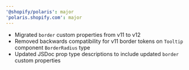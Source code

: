 ```yaml
---
'@shopify/polaris': major
'polaris.shopify.com': major
---
```


- Migrated `border` custom properties from v11 to v12
- Removed backwards compatibility for v11 border tokens on `Tooltip` component `BorderRadius` type
- Updated JSDoc prop type descriptions to include updated `border` custom properties
